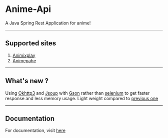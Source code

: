 # Anime-Api

A Java Spring Rest Application for anime!

<hr>

## Supported sites

1. [Animixplay](https://animixplay.to)
2. [Animepahe](https://animepahe.com)

<hr>

## What's new ?

Using [Okhttp3](https://square.github.io/okhttp/) and [Jsoup](https://jsoup.org/) with [Gson](https://github.com/google/gson)
rather than [selenium](https://www.selenium.dev/) to get faster response and less memory usage.
Light weight compared to [previous one](https://github.com/Salman-Git-Hub/anime-api/tree/main)

<hr>

## Documentation

For documentation, visit [here](https://documenter.getpostman.com/view/19991964/2s83zfS6W8)
